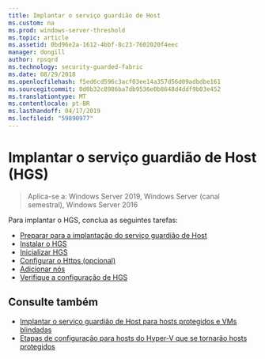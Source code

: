 ```yaml
---
title: Implantar o serviço guardião de Host
ms.custom: na
ms.prod: windows-server-threshold
ms.topic: article
ms.assetid: 0bd96e2a-1612-4bbf-8c23-7602020f4eec
manager: dongill
author: rpsqrd
ms.technology: security-guarded-fabric
ms.date: 08/29/2018
ms.openlocfilehash: f5ed6cd596c3acf03ee14a357d56d09adbdbe161
ms.sourcegitcommit: 0d0b32c8986ba7db9536e0b8648d4ddf9b03e452
ms.translationtype: MT
ms.contentlocale: pt-BR
ms.lasthandoff: 04/17/2019
ms.locfileid: "59890977"
---
```

# <a name="deploy-the-host-guardian-service-hgs"></a>Implantar o serviço guardião de Host (HGS)

>Aplica-se a: Windows Server 2019, Windows Server (canal semestral), Windows Server 2016


Para implantar o HGS, conclua as seguintes tarefas:

- [Preparar para a implantação do serviço guardião de Host](guarded-fabric-prepare-for-hgs.md)
- [Instalar o HGS](guarded-fabric-choose-where-to-install-hgs.md)
- [Inicializar HGS](guarded-fabric-initialize-hgs.md)
- [Configurar o Https (opcional)](guarded-fabric-configure-hgs-https.md)
- [Adicionar nós](guarded-fabric-configure-additional-hgs-nodes.md)
- [Verifique a configuração de HGS](guarded-fabric-verify-hgs-configuration.md)

## <a name="see-also"></a>Consulte também

- [Implantar o serviço guardião de Host para hosts protegidos e VMs blindadas](guarded-fabric-deploying-hgs-overview.md)
- [Etapas de configuração para hosts do Hyper-V que se tornarão hosts protegidos](guarded-fabric-configure-hgs-with-authorized-hyper-v-hosts.md)
